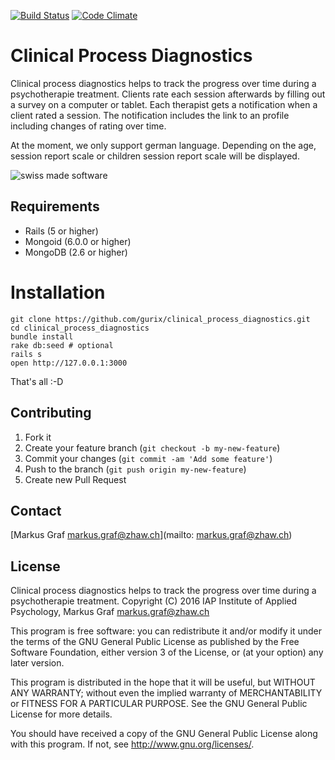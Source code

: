 [![Build Status](https://travis-ci.org/gurix/clinical_process_diagnostics.svg?branch=master)](https://travis-ci.org/gurix/clinical_process_diagnostics)
[![Code Climate](https://codeclimate.com/github/gurix/clinical_process_diagnostics.png)](https://codeclimate.com/github/gurix/clinical_process_diagnostics)

# Clinical Process Diagnostics
Clinical process diagnostics helps to track the progress over time during a psychotherapie treatment. Clients rate each session afterwards by filling out a survey on a computer or tablet. Each therapist gets a notification when a client rated a session. The notification includes the link to an profile including changes of rating over time.

At the moment, we only support german language. Depending on the age, session report scale or children session report scale will be displayed.

![swiss made software](https://raw.githubusercontent.com/gurix/helena/master/app/assets/images/helena/swissmadesoftware.png "swiss made software")

## Requirements
* Rails (5 or higher)
* Mongoid (6.0.0 or higher)
* MongoDB (2.6 or higher)

# Installation

```
git clone https://github.com/gurix/clinical_process_diagnostics.git
cd clinical_process_diagnostics
bundle install
rake db:seed # optional
rails s
open http://127.0.0.1:3000
```

That's all :-D

## Contributing

1. Fork it
2. Create your feature branch (`git checkout -b my-new-feature`)
3. Commit your changes (`git commit -am 'Add some feature'`)
4. Push to the branch (`git push origin my-new-feature`)
5. Create new Pull Request

## Contact

[Markus Graf markus.graf@zhaw.ch](mailto: markus.graf@zhaw.ch)

## License

Clinical process diagnostics helps to track the progress over time during a psychotherapie treatment.
Copyright (C) 2016 IAP Institute of Applied Psychology, Markus Graf <markus.graf@zhaw.ch>

This program is free software: you can redistribute it and/or modify
it under the terms of the GNU General Public License as published by
the Free Software Foundation, either version 3 of the License, or
(at your option) any later version.

This program is distributed in the hope that it will be useful,
but WITHOUT ANY WARRANTY; without even the implied warranty of
MERCHANTABILITY or FITNESS FOR A PARTICULAR PURPOSE.  See the
GNU General Public License for more details.

You should have received a copy of the GNU General Public License
along with this program.  If not, see <http://www.gnu.org/licenses/>.
